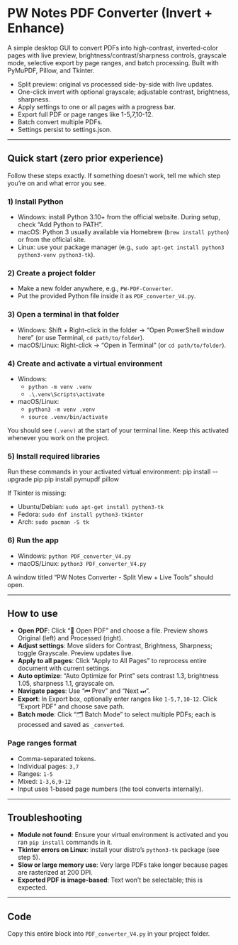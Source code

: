 # PW Notes PDF Converter (Invert + Enhance)

A simple desktop GUI to convert PDFs into high-contrast, inverted-color pages with live preview, brightness/contrast/sharpness controls, grayscale mode, selective export by page ranges, and batch processing. Built with PyMuPDF, Pillow, and Tkinter.

- Split preview: original vs processed side-by-side with live updates.
- One-click invert with optional grayscale; adjustable contrast, brightness, sharpness.
- Apply settings to one or all pages with a progress bar.
- Export full PDF or page ranges like 1-5,7,10-12.
- Batch convert multiple PDFs.
- Settings persist to settings.json.

***

## Quick start (zero prior experience)

Follow these steps exactly. If something doesn’t work, tell me which step you’re on and what error you see.

### 1) Install Python
- Windows: install Python 3.10+ from the official website. During setup, check “Add Python to PATH”.
- macOS: Python 3 usually available via Homebrew (`brew install python`) or from the official site.
- Linux: use your package manager (e.g., `sudo apt-get install python3 python3-venv python3-tk`).

### 2) Create a project folder
- Make a new folder anywhere, e.g., `PW-PDF-Converter`.
- Put the provided Python file inside it as `PDF_converter_V4.py`.

### 3) Open a terminal in that folder
- Windows: Shift + Right-click in the folder → “Open PowerShell window here” (or use Terminal, `cd path/to/folder`).
- macOS/Linux: Right-click → “Open in Terminal” (or `cd path/to/folder`).

### 4) Create and activate a virtual environment
- Windows:
  - `python -m venv .venv`
  - `.\.venv\Scripts\activate`
- macOS/Linux:
  - `python3 -m venv .venv`
  - `source .venv/bin/activate`

You should see `(.venv)` at the start of your terminal line. Keep this activated whenever you work on the project.

### 5) Install required libraries
Run these commands in your activated virtual environment:
pip install --upgrade pip
pip install pymupdf pillow

If Tkinter is missing:
- Ubuntu/Debian: `sudo apt-get install python3-tk`
- Fedora: `sudo dnf install python3-tkinter`
- Arch: `sudo pacman -S tk`

### 6) Run the app
- Windows: `python PDF_converter_V4.py`
- macOS/Linux: `python3 PDF_converter_V4.py`

A window titled “PW Notes Converter - Split View + Live Tools” should open.

***

## How to use
- **Open PDF**: Click “📂 Open PDF” and choose a file. Preview shows Original (left) and Processed (right).
- **Adjust settings**: Move sliders for Contrast, Brightness, Sharpness; toggle Grayscale. Preview updates live.
- **Apply to all pages**: Click “Apply to All Pages” to reprocess entire document with current settings.
- **Auto optimize**: “Auto Optimize for Print” sets contrast 1.3, brightness 1.05, sharpness 1.1, grayscale on.
- **Navigate pages**: Use “⏮ Prev” and “Next ⏭”.
- **Export**: In Export box, optionally enter ranges like `1-5,7,10-12`. Click “Export PDF” and choose save path.
- **Batch mode**: Click “🗂 Batch Mode” to select multiple PDFs; each is processed and saved as `_converted`.

### Page ranges format
- Comma-separated tokens.
- Individual pages: `3,7`
- Ranges: `1-5`
- Mixed: `1-3,6,9-12`
- Input uses 1-based page numbers (the tool converts internally).

***

## Troubleshooting
- **Module not found**: Ensure your virtual environment is activated and you ran `pip install` commands in it.
- **Tkinter errors on Linux**: install your distro’s `python3-tk` package (see step 5).
- **Slow or large memory use**: Very large PDFs take longer because pages are rasterized at 200 DPI.
- **Exported PDF is image-based**: Text won’t be selectable; this is expected.

***

## Code
Copy this entire block into `PDF_converter_V4.py` in your project folder.


